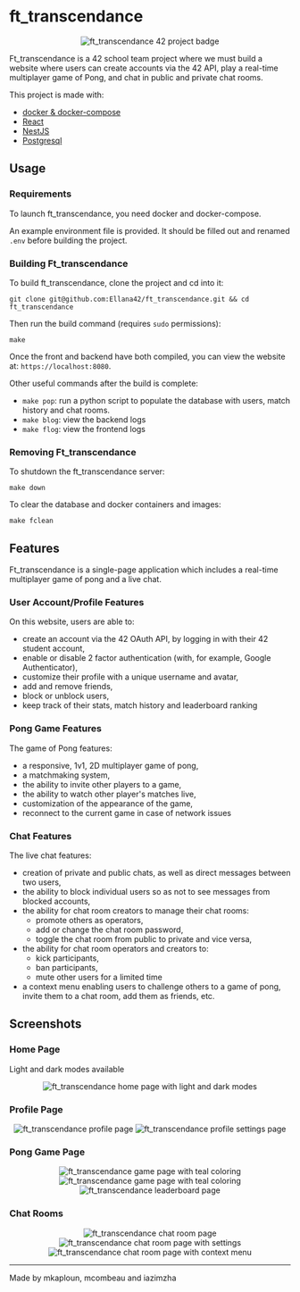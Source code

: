 # ft_transcendance

<p align="center">
  <img src="frontend-app/public/ft_transcendencee.png" alt="ft_transcendance 42 project badge"/>
</p>

Ft_transcendance is a 42 school team project where we must build a website where users can create accounts via the 42 API, play a real-time multiplayer game of Pong, and chat in public and private chat rooms.

This project is made with:

- [docker & docker-compose](https://www.docker.com/)
- [React](https://react.dev/)
- [NestJS](https://nestjs.com/)
- [Postgresql](https://www.postgresql.org/)

## Usage

### Requirements

To launch ft_transcendance, you need docker and docker-compose.

An example environment file is provided. It should be filled out and renamed `.env` before building the project.

### Building Ft_transcendance

To build ft_transcendance, clone the project and cd into it:

```
git clone git@github.com:Ellana42/ft_transcendance.git && cd ft_transcendance
```

Then run the build command (requires `sudo` permissions):

```
make
```

Once the front and backend have both compiled, you can view the website at: `https://localhost:8080`.

Other useful commands after the build is complete:

- `make pop`: run a python script to populate the database with users, match history and chat rooms.
- `make blog`: view the backend logs
- `make flog`: view the frontend logs

### Removing Ft_transcendance

To shutdown the ft_transcendance server:

```
make down
```

To clear the database and docker containers and images:
```
make fclean
```

## Features

Ft_transcendance is a single-page application which includes a real-time multiplayer game of pong and a live chat.

### User Account/Profile Features

On this website, users are able to:

- create an account via the 42 OAuth API, by logging in with their 42 student account,
- enable or disable 2 factor authentication (with, for example, Google Authenticator),
- customize their profile with a unique username and avatar,
- add and remove friends,
- block or unblock users,
- keep track of their stats, match history and leaderboard ranking

### Pong Game Features

The game of Pong features:

- a responsive, 1v1, 2D multiplayer game of pong,
- a matchmaking system,
- the ability to invite other players to a game,
- the ability to watch other player's matches live,
- customization of the appearance of the game,
- reconnect to the current game in case of network issues

### Chat Features

The live chat features:

- creation of private and public chats, as well as direct messages between two users,
- the ability to block individual users so as not to see messages from blocked accounts,
- the ability for chat room creators to manage their chat rooms:
  - promote others as operators,
  - add or change the chat room password,
  - toggle the chat room from public to private and vice versa,
- the ability for chat room operators and creators to:
  - kick participants,
  - ban participants,
  - mute other users for a limited time
- a context menu enabling users to challenge others to a game of pong, invite them to a chat room, add them as friends, etc.

## Screenshots

### Home Page

Light and dark modes available
<p align="center">
  <img src="screenshots/transcendance-home-darklight.png" alt="ft_transcendance home page with light and dark modes"/>
</p>

### Profile Page

<p align="center">
  <img src="screenshots/transcendance-profile.png" alt="ft_transcendance profile page"/>
  <img src="screenshots/transcendance-profile-settings.png" alt="ft_transcendance profile settings page"/>
</p>

### Pong Game Page

<p align="center">
  <img src="screenshots/transcendance-game-teal.png" alt="ft_transcendance game page with teal coloring"/>
  <img src="screenshots/transcendance-game-darkblue.png" alt="ft_transcendance game page with teal coloring"/>
  <img src="screenshots/transcendance-leaderboard.png" alt="ft_transcendance leaderboard page"/>
</p>

### Chat Rooms

<p align="center">
  <img src="screenshots/transcendance-chat.png" alt="ft_transcendance chat room page"/>
  <img src="screenshots/transcendance-chat-settings.png" alt="ft_transcendance chat room page with settings"/>
  <img src="screenshots/transcendance-chat-contextmenu.png" alt="ft_transcendance chat room page with context menu"/>
</p>

---

Made by mkaploun, mcombeau and iazimzha
